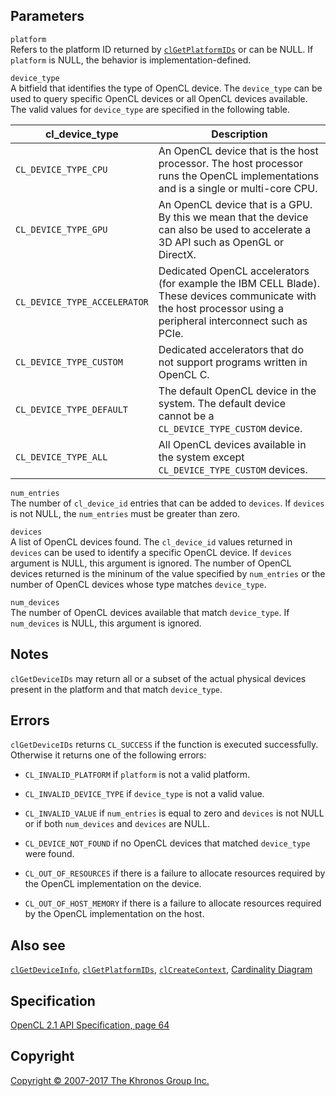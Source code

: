 
## Parameters

`platform`  
Refers to the platform ID returned by
[`clGetPlatformIDs`](clGetPlatformIDs.html) or can be NULL. If
`platform` is NULL, the behavior is implementation-defined.

`device_type`  
A bitfield that identifies the type of OpenCL device. The `device_type`
can be used to query specific OpenCL devices or all OpenCL devices
available. The valid values for `device_type` are specified in the
following table.

| cl\_device\_type                  | Description                       |
| --- | --- |
|  `CL_DEVICE_TYPE_CPU`              |  An OpenCL device that is the host   processor. The host processor       runs the OpenCL implementations     and is a single or multi-core       CPU.                              |
|  `CL_DEVICE_TYPE_GPU`              |  An OpenCL device that is a GPU.     By this we mean that the device     can also be used to accelerate a    3D API such as OpenGL or DirectX. |
|  `CL_DEVICE_TYPE_ACCELERATOR`      |  Dedicated OpenCL accelerators       (for example the IBM CELL Blade).   These devices communicate with      the host processor using a          peripheral interconnect such as     PCIe.                             |
|  `CL_DEVICE_TYPE_CUSTOM`           |  Dedicated accelerators that do      not support programs written in     OpenCL C.                         |
|  `CL_DEVICE_TYPE_DEFAULT`          |  The default OpenCL device in the    system. The default device cannot   be a `CL_DEVICE_TYPE_CUSTOM`        device.                           |
|  `CL_DEVICE_TYPE_ALL`              |  All OpenCL devices available in     the system except                   `CL_DEVICE_TYPE_CUSTOM` devices.  |

`num_entries`  
The number of `cl_device_id` entries that can be added to `devices`. If
`devices` is not NULL, the `num_entries` must be greater than zero.

`devices`  
A list of OpenCL devices found. The `cl_device_id` values returned in
`devices` can be used to identify a specific OpenCL device. If `devices`
argument is NULL, this argument is ignored. The number of OpenCL devices
returned is the mininum of the value specified by `num_entries` or the
number of OpenCL devices whose type matches `device_type`.

`num_devices`  
The number of OpenCL devices available that match `device_type`. If
`num_devices` is NULL, this argument is ignored.

## Notes

`clGetDeviceIDs` may return all or a subset of the actual physical
devices present in the platform and that match `device_type`.

## Errors

`clGetDeviceIDs` returns `CL_SUCCESS` if the function is executed
successfully. Otherwise it returns one of the following errors:

-   `CL_INVALID_PLATFORM` if `platform` is not a valid platform.

-   `CL_INVALID_DEVICE_TYPE` if `device_type` is not a valid value.

-   `CL_INVALID_VALUE` if `num_entries` is equal to zero and `devices`
    is not NULL or if both `num_devices` and `devices` are NULL.

-   `CL_DEVICE_NOT_FOUND` if no OpenCL devices that matched
    `device_type` were found.

-   `CL_OUT_OF_RESOURCES` if there is a failure to allocate resources
    required by the OpenCL implementation on the device.

-   `CL_OUT_OF_HOST_MEMORY` if there is a failure to allocate resources
    required by the OpenCL implementation on the host.

## Also see

[`clGetDeviceInfo`](clGetDeviceInfo.html),
[`clGetPlatformIDs`](clGetPlatformIDs.html),
[`clCreateContext`](clCreateContext.html), [Cardinality
Diagram](classDiagram.html)

## Specification

[OpenCL 2.1 API Specification, page
64](https://www.khronos.org/registry/cl/specs/opencl-2.1.pdf#page=64)

## Copyright

[Copyright © 2007-2017 The Khronos Group Inc.](copyright.html)
